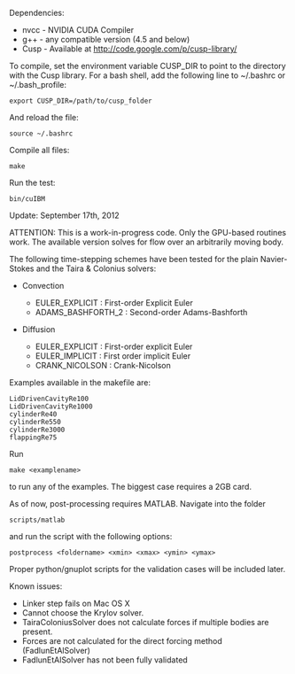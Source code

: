 Dependencies:
* nvcc - NVIDIA CUDA Compiler
* g++  - any compatible version (4.5 and below)
* Cusp - Available at http://code.google.com/p/cusp-library/

To compile, set the environment variable CUSP_DIR to point to the directory 
with the Cusp library. For a bash shell, add the following line to ~/.bashrc or 
~/.bash_profile:

	export CUSP_DIR=/path/to/cusp_folder

And reload the file:

	source ~/.bashrc
	
Compile all files:
	
	make

Run the test:
	
	bin/cuIBM

Update: September 17th, 2012

ATTENTION: 
This is a work-in-progress code. Only the GPU-based routines work. The available
version solves for flow over an arbitrarily moving body.

The following time-stepping schemes have been tested for the plain 
Navier-Stokes and the Taira & Colonius solvers:

* Convection
	- EULER_EXPLICIT    : First-order Explicit Euler
	- ADAMS_BASHFORTH_2 : Second-order Adams-Bashforth

* Diffusion
	- EULER_EXPLICIT : First-order explicit Euler
	- EULER_IMPLICIT : First order implicit Euler
	- CRANK_NICOLSON : Crank-Nicolson

Examples available in the makefile are:

	LidDrivenCavityRe100
	LidDrivenCavityRe1000
	cylinderRe40
	cylinderRe550
	cylinderRe3000
	flappingRe75

Run
	
	make <examplename>

to run any of the examples. The biggest case requires a 2GB card.
	
As of now, post-processing requires MATLAB. Navigate into the folder
	
	scripts/matlab
	
and run the script with the following options:

	postprocess <foldername> <xmin> <xmax> <ymin> <ymax>

Proper python/gnuplot scripts for the validation cases will be included later.

Known issues:

* Linker step fails on Mac OS X
* Cannot choose the Krylov solver.
* TairaColoniusSolver does not calculate forces if multiple bodies are present.
* Forces are not calculated for the direct forcing method (FadlunEtAlSolver)
* FadlunEtAlSolver has not been fully validated
